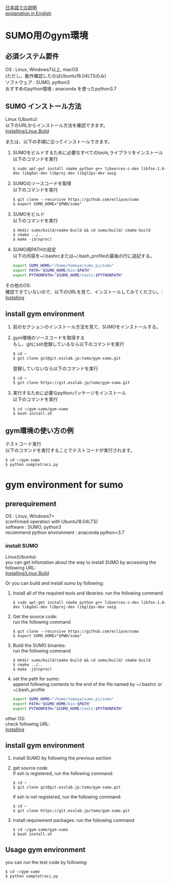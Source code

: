 [日本語での説明](#SUMO用のgym環境)  
[explanation in English](#gym-environment-for-sumo)
# SUMO用のgym環境

## 必須システム要件
OS : Linux, Windows7以上, macOS  
(ただし、動作確認したのはUbuntu18.04LTSのみ)  
ソフトウェア : SUMO, python3  
おすすめのpython環境 : anaconda を使ったpython3.7

## SUMO インストール方法
Linux (Ubuntu):  
以下のURLからインストール方法を確認できます。  
[Installing/Linux Build](https://sumo.dlr.de/docs/Installing/Linux_Build.html)

または、以下の手順に沿ってインストールできます。
1. SUMOをビルドするために必要なすべてのtools,ライブラリをインストール  
   以下のコマンドを実行

    ```
    $ sudo apt-get install cmake python g++ libxerces-c-dev libfox-1.6-dev libgdal-dev libproj-dev libgl2ps-dev swig
    ```

1. SUMOのソースコードを取得  
   以下のコマンドを実行

    ```
    $ git clone --recursive https://github.com/eclipse/sumo
    $ export SUMO_HOME="$PWD/sumo"
    ```

1. SUMOをビルド  
   以下のコマンドを実行

    ```
    $ mkdir sumo/build/cmake-build && cd sumo/build/ cmake-build
    $ cmake ../..
    $ make -j$(nproc)
    ```

1. SUMO用PATHの設定  
   以下の内容を~/.bashrcまたは~/.bash_profileの最後の行に追記する。 

    ```sh
    export SUMO_HOME="/home/tomoya/sumo_pj/sumo"
    export PATH="$SUMO_HOME/bin:$PATH"
    export PYTHONPATH="$SUMO_HOME/tools:$PYTHONPATH"
    ```

その他のOS:  
確認できていないので、以下のURLを見て、インストールしてみてください。:  
[Installing](https://sumo.dlr.de/docs/Installing.html)

## install gym environment
1. 前のセクションのインストール方法を見て、SUMOをインストールする。
1. gym環境のソースコードを取得する  
    もし、gitにssh登録しているなら以下のコマンドを実行

    ```
    $ cd ~
    $ git clone git@git.esslab.jp:tomo/gym-sumo.git
    ```

    登録していないなら以下のコマンドを実行

    ```
    $ cd ~
    $ git clone https://git.esslab.jp/tomo/gym-sumo.git
    ```

1. 実行するために必要なpythonパッケージをインストール  
   以下のコマンドを実行

    ```
    $ cd ~/gym-sumo/gym-sumo
    $ bash install.sh
    ```

## gym環境の使い方の例
テストコード実行  
以下のコマンドを実行することでテストコードが実行されます。

```
$ cd ~/gym-sumo
$ python sampletraci.py
```

# gym environment for sumo

## prerequirement
OS : Linux, Windows7+  
(confirmed operation with Ubuntu18.04LTS)  
software : SUMO, python3  
recommend python environment : anaconda python=3.7  

### install SUMO
Linux(Ubuntu):  
you can get infomation about the way to install SUMO by accessing the following URL:  
[Installing/Linux Build](https://sumo.dlr.de/docs/Installing/Linux_Build.html)

Or you can build and install sumo by following:
1. Install all of the required tools and libraries: 
   run the following command

    ```
    $ sudo apt-get install cmake python g++ libxerces-c-dev libfox-1.6-dev libgdal-dev libproj-dev libgl2ps-dev swig
    ```

1. Get the source code:  
   run the following command

    ```
    $ git clone --recursive https://github.com/eclipse/sumo
    $ export SUMO_HOME="$PWD/sumo"
    ```

1. Build the SUMO binaries:  
   run the following command

    ```
    $ mkdir sumo/build/cmake-build && cd sumo/build/ cmake-build
    $ cmake ../..
    $ make -j$(nproc)
    ```

1. set the path for sumo:  
   append following contents to the end of the file named by ~/.bashrc or ~/.bash_profile

    ```sh
    export SUMO_HOME="/home/tomoya/sumo_pj/sumo"
    export PATH="$SUMO_HOME/bin:$PATH"
    export PYTHONPATH="$SUMO_HOME/tools:$PYTHONPATH"
    ```

other OS:  
check following URL:  
[Installing](https://sumo.dlr.de/docs/Installing.html)

## install gym environment
1. install SUMO by following the previous section
1. get source code  
    if ssh is registered, run the following command:
    
    ```
    $ cd ~
    $ git clone git@git.esslab.jp:tomo/gym-sumo.git
    ```
    
    if ssh is not registered, run the following command:
    
    ```
    $ cd ~
    $ git clone https://git.esslab.jp/tomo/gym-sumo.git
    ```

1. install requirement packages:
   run the following command

    ```
    $ cd ~/gym-sumo/gym-sumo
    $ bash install.sh
    ```

## Usage gym environment
you can run the test code by following:

```
$ cd ~/gym-sumo
$ python sampletraci.py
```
